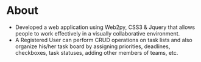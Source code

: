 # About
* Developed a web application using Web2py, CSS3 & Jquery that allows people to work effectively in a visually collaborative environment.
* A Registered User can perform CRUD operations on task lists and also organize his/her task board by assigning priorities, deadlines, checkboxes, task statuses, adding other members of teams, etc.

